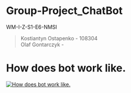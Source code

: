 # Group-Project_ChatBot
WM-I-Z-S1-E6-NMSI
> Kostiantyn Ostapenko - 108304  
> Olaf Gontarczyk - 
# How does bot work like.
[![How does bot work like.](https://res.cloudinary.com/marcomontalbano/image/upload/v1582499631/video_to_markdown/images/youtube--gKW2sNBr7PE-c05b58ac6eb4c4700831b2b3070cd403.jpg)](https://www.youtube.com/watch?v=gKW2sNBr7PE&feature=youtu.be{:target="_blank"})

